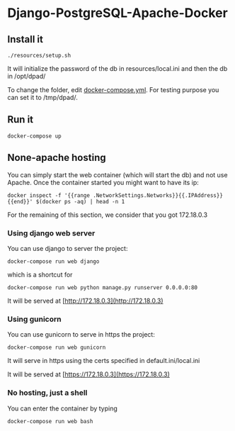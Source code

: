 # Django-PostgreSQL-Apache-Docker

## Install it

```
./resources/setup.sh
```

It will initialize the password of the db in resources/local.ini and then the db in /opt/dpad/

To change the folder, edit [docker-compose.yml](https://github.com/bryan-brancotte/Django-PostgreSQL-Apache-Docker/blob/6f39dacd6f32ddb0024679f3a2c880639cc4731e/docker-compose.yml#L9). For testing purpose you can set it to /tmp/dpad/.

## Run it

```
docker-compose up
```

## None-apache hosting

You can simply start the web container (which will start the db) and 
not use Apache. Once the container started you might want to have its ip:
```
docker inspect -f '{{range .NetworkSettings.Networks}}{{.IPAddress}}{{end}}' $(docker ps -aq) | head -n 1 
```
For the remaining of this section, we consider that you got 172.18.0.3


### Using django web server
You can use django to server the project:
```
docker-compose run web django
```
which is a shortcut for
```
docker-compose run web python manage.py runserver 0.0.0.0:80
```
It will be served at [http://172.18.0.3](http://172.18.0.3)

### Using gunicorn

You can use gunicorn to serve in https the project:
```
docker-compose run web gunicorn
```
It will serve in https using the certs specified in default.ini/local.ini

It will be served at [https://172.18.0.3](https://172.18.0.3)

### No hosting, just a shell
You can enter the container by typing
```
docker-compose run web bash
```

